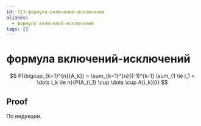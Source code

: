 ```yaml
---
id: 723-формула-включений-исключений
aliases:
  - формула включений-исключений
tags: []
---
```


# формула включений-исключений
$$
P(\bigcup_{k=1}^{n}{A_k}) = \sum_{k=1}^{n}{(-1)^{k-1} \sum_{1 \le i_1 < \dots i_k \le n}{P(A_{i_1} \cup \dots \cup A{i_k})}}
$$
## Proof
По индукции.
